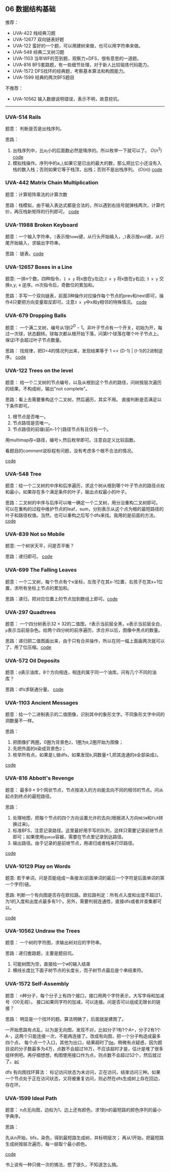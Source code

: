 ## 06 数据结构基础


推荐：

* UVA-422 	栈经典习题
* UVA-12677 双向链表好题
* UVA-122 	蛮好的一个题，可以用建树来做，也可以用字符串来做。
* UVA-548 	经典二叉树习题
* UVA-1103 	当年WF的签到题，观察力+DFS，很有意思的一道题。
* UVA-816 	BFS套路题，有一些细节处理，对于新人比较锻炼代码能力。
* UVA-1572  DFS找环的经典题，考察基本算法和构图能力。
* UVA-1599  经典的两次BFS题目

不推荐：

* UVA-10562 输入数据说明错误，表示不明，故意挖坑。

---

### UVA-514 Rails

题意： 判断是否是出栈序列。

思路： 

1. 出栈序列中，比$a_i$小的后面数必然是降序的。所以枚举一下就可以了。 $O(n^3)$ [code](./uva514.cpp)
2. 模拟栈操作。序列中的a_i,如果它是已出的最大的数，那么把比它小还没有入栈的数入栈；否则如果它等于栈顶，出栈；否则不是出栈序列。 $(O(n))$ [code](./uva514-1.cpp)


### UVA-442 Matrix Chain Multiplication

题意：计算矩阵乘法的计算次数

思路：栈模拟，由于输入表达式都是合法的，所以遇到右括号就弹栈两次，计算代价，再压栈新矩阵的行列即可。 [code](./uva442.cpp)

### UVA-11988 Broken Keyboard

题意：一个输入字符串，`[`表示按`home`键，从行头开始输入，,`]`表示按`end`键，从行尾开始输入，求输出字符串。

思路： 链表。[code](./uva11988.cpp)

### UVA-12657 Boxes in a Line

题意: 一排n个数，四种指令，`1 x y` 将x放在y左边;`2 x y` 将x放在y右边; `3 x y` 交换x,y; `4` 逆序。m次指令后，奇数位的累加和。

思路：手写一个双向链表，前面3种操作对应操作每个节点的prev和next即可，操作4只要把方向变量取反即可。注意`3 x y`中x和y相邻的特殊情况。 [code](./uva12657.cpp)

### UVA-679 Dropping Balls

题意： 一个满二叉树，编号从$1$到$2^D - 1$。非叶子节点有一个开关，初始为开，每过一次球，状态翻转。球每次都从根开始下落，问第I个球落在哪个叶子节点上。保证I不会超过叶子节点数量。

思路： 找规律，把D=4的情况列出来，发现结果等于 1 << (D-1) | (I-1)的2进制逆序。 [code](./uva679.cpp)


### UVA-122 Trees on the level

题意： 给一个二叉树的节点编号，以及从根到这个节点的路径，问树按层次遍历的结果。不构成树，输出"not complete"。

思路：看上去需要重构这个二叉树，然后遍历，其实不用。
直接判断是否满足以下条件即可。

1. 根节点是否唯一。
2. 节点路径是否唯一。
3. 节点路径的前缀(前n-1个)路径节点有且仅有一个。

用multimap存<路径，编号>,然后枚举即可。注意自定义比较函数。

看题目的comment说标程有问题，没有考虑多个根不合法的情况。

[code](./uva122.cpp)


### UVA-548 Tree

题意：给一个二叉树的中序和后序遍历，求这个树从根到哪个叶子节点的路径点权和最小，如果存在多个满足条件的叶子，输出点权最小的叶子。

思路：二叉树的中序与后序可以唯一确定一个二叉树，用分治重构二叉树即可。
可以在重构的过程中维护节点的leaf，sum，分别表示从这个点为根的最短路径的叶子和路径权值。当然，也可以重构之后写个dfs来找。我用的是前面的方法。[code](./uva548.cpp)

### UVA-839 Not so Mobile

题意: 一个树状天平，问是否平衡？

思路：递归即可。 [code](./uva839.cpp)

### UVA-699 The Falling Leaves

题意：一个二叉树，每个节点有个x坐标，左孩子在其x-1位置，右孩子在其x+1位置，求所有坐标上节点的累加和。

思路：递归，把对应位置上的节点加到数组上即可。[code](./uva699.cpp)

### UVA-297 Quadtrees 

题意： 一个四分树表示$32 \times 32$的二值图，`f`表示当前层全黑，`e`表示当前层全白，`p`表示当前层杂色。给两个四分树的前序遍历，求合并以后，图像中黑点的数量。

思路：递归把二值图画出来，由于只有合并操作，所以在同一幅上面画两次就可以了，用了位压缩。[code](./uva297.cpp)

### UVA-572 Oil Deposits 

题意：`@`表示油库，8个方向相连，相连的属于同一个油库。问有几个不同的油库？

思路：dfs求联通分量。 [code](./uva572.cpp)

### UVA-1103 Ancient Messages

题意：给一个二进制表示的二值图像，识别其中的象形文字。不同象形文字中间的洞数量不一样。

思路：

1. 把图像扩两圈，0圈为背景色`2`，1圈为`0`,2圈开始为图像；
2. 先把外面的`0`染成背景色`2`；
3. 枚举所有点，如果是`1`,做dfs，如果发现`0`,洞数量+1,把其连通的`0`全部染成`2`。

[code](./uva1103.cpp)

### UVA-816 Abbott's Revenge

题意： 最多$9 \times 9$个网状节点，节点按进入的方向能去向不同的相邻的节点。问从起点到终点的最短路径。

思路：

1. 处理地图，把每个节点的四个方向设置允许的去向(根据进入方向`NESW`和`FLR`转换过来)。
2. 标准BFS，注意记录路径。这里最好用手写的队列，这样只需要记录前继节点即可；如果使用`queue`容器，需要在节点里记录到达路径。
3. 输出路径。由于记录的是前继节点，用递归或者栈来打印路径。 

[code](./uva816.cpp)

### UVA-10129 Play on Words

题意: 若干单词，问是否能组成一条接龙(前面单词的最后一个字符是后面单词的第一个字符)链。

思路: 判断一个有向图是否存在欧拉路。欧拉路判定：所有点入度和出度不超过1，为1的入度和出度点最多有1个。另外，需要判弱连通性，直接dfs或者并查集都可以。

[code](./uva10129.cpp)


### UVA-10562 Undraw the Trees

题意： 一个树的字符图，求输出树对应的字符串。

思路：递归套路题，主要是题目坑。 

1. 可能树图为空，直接给一个`#`的输入结束
2. 横线长度比下面子树节点的长度长，而子树节点最后是个串结束符。 


### UVA-1572 Self-Assembly 

题意： n种分子，每个分子上有四个接口，接口用两个字符表示，大写字母和加减号（00无视）。
接口如果同字符的加减，可以连接。问是否可以组成无限长的链接？

思路： 明显是一个找环的题。算法明确了，后面就是建图了。

一开始思路有点乱，以为是无向图，发现不对，比如分子1有1个A+，分子2有1个A-，这两个只能连接一次，不能再连接了。改成有向图，把一个分子构造成最多四个点， 每个点一个入口，其他为出口，结果超时了[tle](./uva1572_tle.cpp)。稍微有点疑惑，因为题目说的分子数最多为4万，点数不会超过16万，不应该超时才是，估计是堆了很多组样例吧。再仔细想想，构图使用接口作为点，则点数不会超过52个，然后就过了。[ac](./uva1572.cpp)

dfs 有向图找环算法： 标记访问状态为未访问，正在访问，结束访问三种。如果一个节点处于正在访问状态，又将被重复访问，则必然在dfs生成树上存在回边，存在环。


### UVA-1599 Ideal Path

题意：
n点无向图，边权为1，边上还有颜色，求1到n的最短路的颜色序列的最小字典序。

思路：

先从n开始，bfs，染色，得到最短路生成树，并标明层次；
再从1开始，把最短路生成树按层次遍历，每一层取个最小颜色。

[code](./uva1599.cpp)

书上说有一种只做一次的搞法，想了很久，不知道怎么搞。